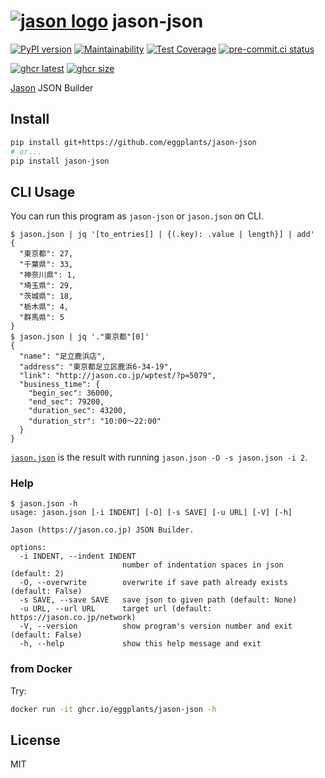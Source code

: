 # [![jason logo](https://jason.co.jp/favicon.ico)](https://jason.co.jp/) jason-json

[![PyPI version](
  <https://img.shields.io/pypi/v/jason-json?color=blue>
  )](
  <https://pypi.org/project/jason-json/>
) [![Maintainability](
  <https://api.codeclimate.com/v1/badges/20d58be4ccf5c4c8e008/maintainability>
  )](
    <https://codeclimate.com/github/eggplants/jason-json/maintainability>
) [![Test Coverage](
  <https://api.codeclimate.com/v1/badges/20d58be4ccf5c4c8e008/test_coverage>
  )](
    <https://codeclimate.com/github/eggplants/jason-json/test_coverage>
  ) [![pre-commit.ci status](
  <https://results.pre-commit.ci/badge/github/eggplants/jason-json/master.svg>
  )](
  <https://results.pre-commit.ci/latest/github/eggplants/jason-json/master>
)

[![ghcr latest](
    <https://ghcr-badge.egpl.dev/eggplants/jason-json/latest_tag?trim=major&label=latest>
  )](
    <https://github.com/eggplants/jason-json/pkgs/container/jason-json>
) [![ghcr size](
  <https://ghcr-badge.egpl.dev/eggplants/jason-json/size>
  )](
  <https://github.com/eggplants/jason-json/pkgs/container/jason-json>
)

[Jason](https://jason.co.jp) JSON Builder

## Install

```bash
pip install git+https://github.com/eggplants/jason-json
# or...
pip install jason-json
```

## CLI Usage

You can run this program as `jason-json` or `jason.json` on CLI.

```shellsession
$ jason.json | jq '[to_entries[] | {(.key): .value | length}] | add'
{
  "東京都": 27,
  "千葉県": 33,
  "神奈川県": 1,
  "埼玉県": 29,
  "茨城県": 18,
  "栃木県": 4,
  "群馬県": 5
}
$ jason.json | jq '."東京都"[0]'
{
  "name": "足立鹿浜店",
  "address": "東京都足立区鹿浜6-34-19",
  "link": "http://jason.co.jp/wptest/?p=5079",
  "business_time": {
    "begin_sec": 36000,
    "end_sec": 79200,
    "duration_sec": 43200,
    "duration_str": "10:00～22:00"
  }
}
```

[`jason.json`](https://github.com/eggplants/jason-json/blob/master/jason.json) is the result with running `jason.json -O -s jason.json -i 2`.

### Help

```shellsession
$ jason.json -h
usage: jason.json [-i INDENT] [-O] [-s SAVE] [-u URL] [-V] [-h]

Jason (https://jason.co.jp) JSON Builder.

options:
  -i INDENT, --indent INDENT
                         number of indentation spaces in json (default: 2)
  -O, --overwrite        overwrite if save path already exists (default: False)
  -s SAVE, --save SAVE   save json to given path (default: None)
  -u URL, --url URL      target url (default: https://jason.co.jp/network)
  -V, --version          show program's version number and exit (default: False)
  -h, --help             show this help message and exit
```

### from Docker

Try:

```bash
docker run -it ghcr.io/eggplants/jason-json -h
```

## License

MIT
